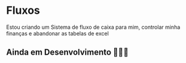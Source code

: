 # Fluxos
Estou criando um Sistema de fluxo de caixa para mim, controlar minha finanças e abandonar as tabelas de excel

## Ainda em Desenvolvimento 🤰🤰😁
